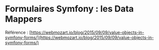 # Formulaires Symfony : les Data Mappers

Référence : [https://webmozart.io/blog/2015/09/09/value-objects-in-symfony-forms/](https://webmozart.io/blog/2015/09/09/value-objects-in-symfony-forms/)
